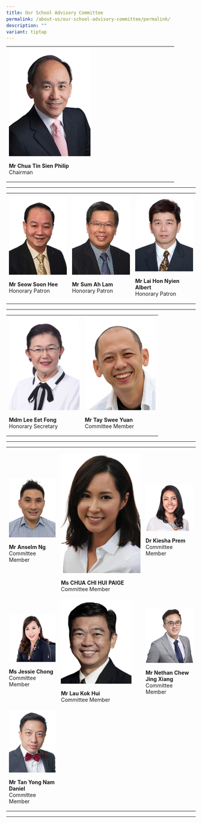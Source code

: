 ```yaml
---
title: Our School Advisory Committee
permalink: /about-us/our-school-advisory-committee/permalink/
description: ""
variant: tiptap
---
```

<table style="minWidth: 25px">
<colgroup>
<col>
</colgroup>
<tbody>
<tr>
<td rowspan="1" colspan="1">
<div class="isomer-image-wrapper">
<img style="width: 50%;" height="auto" width="100%" alt="" src="/images/School Advisory Committee/mr_philip_chua.png">
</div>
<p><strong>Mr Chua Tin Sien Philip</strong> 
<br>Chairman</p>
</td>
</tr>
</tbody>
</table>
<hr>
<table style="minWidth: 75px">
<colgroup>
<col>
<col>
<col>
</colgroup>
<tbody>
<tr>
<td rowspan="1" colspan="1">
<div class="isomer-image-wrapper">
<img style="width:188px" height="auto" width="100%" src="/images/School%20Advisory%20Committee/mr_seow_soon_hee-225x300.jpg">
</div>
<p><strong>Mr Seow Soon Hee</strong> 
<br>Honorary Patron</p>
</td>
<td rowspan="1" colspan="1">
<div class="isomer-image-wrapper">
<img style="width:188px" height="auto" width="100%" src="/images/School%20Advisory%20Committee/mr_sum_ah_lam-225x300.jpg">
</div>
<p><strong>Mr Sum Ah Lam</strong> 
<br>Honorary Patron</p>
</td>
<td rowspan="1" colspan="1">
<div class="isomer-image-wrapper">
<img style="width:188px" height="auto" width="100%" src="/images/School%20Advisory%20Committee/mr_albert_lai-225x300.jpg">
</div>
<p><strong>Mr Lai Hon Nyien Albert</strong> 
<br>Honorary Patron</p>
</td>
</tr>
</tbody>
</table>
<hr>
<table style="minWidth: 50px">
<colgroup>
<col>
<col>
</colgroup>
<tbody>
<tr>
<td rowspan="1" colspan="1">
<div class="isomer-image-wrapper">
<img style="width:188px" height="auto" width="100%" src="/images/School%20Advisory%20Committee/mdm_lee_eet_fong-225x300.jpg">
</div>
<p><strong>Mdm Lee Eet Fong</strong> 
<br>Honorary Secretary</p>
</td>
<td rowspan="1" colspan="1">
<div class="isomer-image-wrapper">
<img style="width:188px" height="auto" width="100%" src="/images/School%20Advisory%20Committee/mr_tay_swee_yuan.png">
</div>
<p><strong>Mr Tay Swee Yuan</strong> 
<br>Committee Member</p>
</td>
</tr>
</tbody>
</table>
<hr>
<table style="minWidth: 75px">
<colgroup>
<col>
<col>
<col>
</colgroup>
<tbody>
<tr>
<td rowspan="1" colspan="1">
<div class="isomer-image-wrapper">
<img style="width:160px" height="auto" width="100%" src="/images/School%20Advisory%20Committee/mr_anselm_ng.jpg">
</div>
<p><strong>Mr Anselm Ng</strong> 
<br>Committee Member</p>
</td>
<td rowspan="1" colspan="1">
<p></p>
<div class="isomer-image-wrapper">
<img style="width: 100%" height="auto" width="100%" alt="Paige Chua" src="/images/School Advisory Committee/Paige_Chua_mugshot.png">
</div>
<p><strong>Ms CHUA CHI HUI PAIGE</strong>
<br>Committee Member</p>
</td>
<td rowspan="1" colspan="1">
<div class="isomer-image-wrapper">
<img style="width:188px" height="auto" width="100%" src="/images/School%20Advisory%20Committee/Kiesha_Prem.png">
</div>
<p><strong>Dr Kiesha Prem</strong> 
<br>Committee Member</p>
</td>
</tr>
<tr>
<td rowspan="1" colspan="1">
<div class="isomer-image-wrapper">
<img style="width:188px" height="auto" width="100%" src="/images/School%20Advisory%20Committee/7__Jessie_Chong.jpg">
</div>
<p><strong>Ms Jessie Chong</strong> 
<br>Committee Member</p>
</td>
<td rowspan="1" colspan="1">
<div class="isomer-image-wrapper">
<img style="width:188px" height="auto" width="100%" src="/images/School%20Advisory%20Committee/6__Lau_kok_Hui.jpg">
</div>
<p><strong>Mr Lau Kok Hui</strong> 
<br>Committee Member</p>
</td>
<td rowspan="1" colspan="1">
<div class="isomer-image-wrapper">
<img style="width:188px" height="auto" width="100%" src="/images/School%20Advisory%20Committee/5__Nethan_Chew_Jing_Xiang.png">
</div>
<p><strong>Mr Nethan Chew Jing Xiang</strong> 
<br>Committee Member</p>
</td>
</tr>
<tr>
<td rowspan="1" colspan="1">
<div class="isomer-image-wrapper">
<img style="width:165px;" height="auto" width="100%" src="/images/School%20Advisory%20Committee/mr_daniel_tan-225x300.jpg">
</div>
<p><strong>Mr Tan Yong Nam Daniel</strong> 
<br>Committee Member</p>
</td>
<td rowspan="1" colspan="1">
<p></p>
</td>
<td rowspan="1" colspan="1">
<p></p>
</td>
</tr>
</tbody>
</table>
<hr>
<p></p>